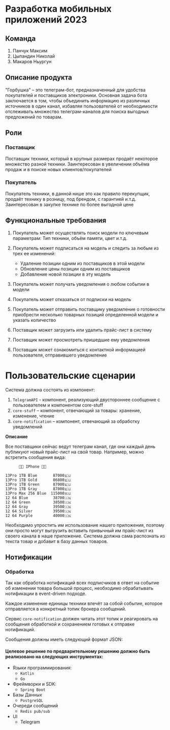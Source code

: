 # Разработка мобильных приложений 2023

## Команда

1. Панчук Максим
2. Цыпандин Николай
3. Макаров Ньургун

## Описание продукта

"Горбушка" – это телеграм-бот, предназначенный для удобства покупателей и поставщиков электроники. 
Основная задача бота заключается в том, чтобы объединить информацию из различных источников в один канал, 
избавляя пользователей от необходимости отслеживать множество телеграм-каналов для поиска выгодных предложений по товарам.

## Роли

### Поставщик

Поставщик техники, который в крупных размерах продаёт некоторое множество разной техники.
Заинтересован в увеличении объёма продаж и в поиске новых клиентов/покупателей

### Покупатель

Покупатель техники, в данной нише это как правило перекупщик, продаёт технику в розницу, под брендом, с гарантией и.т.д.
Заинтересован в закупке технике по более выгодной цене

## Функциональные требования

1. Покупатель может осуществлять поиск модели по ключевым параметрам: Тип техники, объём памяти, цвет и.т.д.
2. Покупатель может подписаться на модель и следить за любым из трех ее изменений:
    * Удаление позиции одним из поставщиков в этой модели
    * Обновление цены позиции одним из поставщиков
    * Добавление новой позиции в эту модель

3. Покупатель может получать уведомления о любом событии в модели
4. Покупатель может отказаться от подписки на модель
5. Покупатель может отправить поставщику уведомление о готовности приобрести несколько товарных позиций определенной
   модели и указать количество

6. Поставщик может загрузить или удалить прайс-лист в систему
7. Поставщик может просмотреть пришедшие ему уведомления
8. Поставщик может ознакомиться с контактной информацией пользователя, отправившего уведомление

# Пользовательские сценарии #

Система должна состоять из компонент:

1) `TelegramAPI` - компонент, реализующий двустороннее сообщение с пользователем и компонентом core-stuff
2) `core-stuff` – компонент, отвечающий за товары: хранение, изменение, чтение
3) `core-notification` – компонент, отвечающий за обработку уведомлений

<b> Описание </b>

Все поставщики сейчас ведут телеграм канал, где они каждый день публикуют новый прайс-лист на свой товар. Например,
можно встретить сообщения вида:

```text
      📱📱 IPhone 📱📱
  
13Pro 1TB Blue       87000🇪🇺
13Pro 1TB Gold       86800🇪🇺
13Pro 1TB Green      87000🇪🇺
13Pro 1TB Gray       87000🇪🇺
13Pro Max 256 Blue  115000🇷🇺
12 64 Blue           38700🇮🇳
12 64 Green          38500🇮🇳
12 64 Gray           39500🇮🇳
12 64 Silver         39500🇮🇳
12 64 Purple         40000🇮🇳
```

Необходимо упростить им использование нашего приложения,
поэтому они просто могут выгрузить вставить привычный им прайс-лист из своего канала в наше приложение.
Система должна сама распознать из текста товар и добавит в базу данных товаров.


## Нотификации

### Обработка

Так как обработка нотификаций всех подписчиков
в ответ на событие об изменении товара большой процесс,
необходимо обрабатывать нотификации в event-driven подходе.

Каждое изменение единицы техники влечёт за собой событие,
которое отправляется в конкретный топик брокера сообщений.

Сервис `core-notification` должен читать этот топик
и реагировать на сообщения обработкой и сохранением готовых к отправке нотификаций.

Сообщения должны иметь следующий формат JSON:

#### Целевое решение по предварительному решению должно быть реализовано на следующих инструментах:

- Языки программирования:
    - `Kotlin`
    - `Go`
- Фреймворки и SDK:
    - `Spring Boot`
- Базы Данных
    - `PostgreSQL`
- Очереди сообщений
    - `Redis pub/sub`
- UI
    - Telegram
